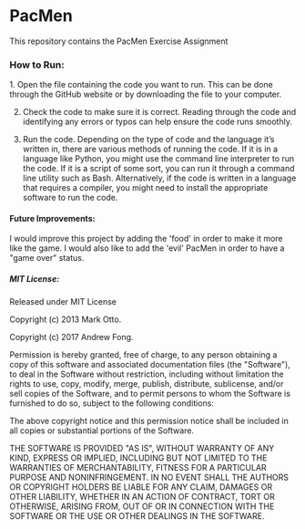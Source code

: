 # PacMen
This repository contains the PacMen Exercise Assignment 

<h3>How to Run: </h3>
<p>
  1. Open the file containing the code you want to run. This can be done through the GitHub website or by downloading the file to your computer.

  2. Check the code to make sure it is correct. Reading through the code and identifying any errors or typos can help ensure the code runs smoothly.

  3. Run the code. Depending on the type of code and the language it’s written in, there are various methods of running the code. If it is in a language like Python, you might use the command line interpreter to run the code. If it is a script of some sort, you can run it through a command line utility such as Bash. Alternatively, if the code is written in a language that requires a compiler, you might need to install the appropriate software to run the code.
</p>
<h4>Future Improvements: </h4>
<p>
  I would improve this project by adding the 'food' in order to make it more like the game. 
  I would also like to add the 'evil' PacMen in order to have a "game over" status.
</p>
<h5>MIT License: </h5>
<p>  
  Released under MIT License

Copyright (c) 2013 Mark Otto.

Copyright (c) 2017 Andrew Fong.

Permission is hereby granted, free of charge, to any person obtaining a copy of this software and associated documentation files (the "Software"), to deal in the Software without restriction, including without limitation the rights to use, copy, modify, merge, publish, distribute, sublicense, and/or sell copies of the Software, and to permit persons to whom the Software is furnished to do so, subject to the following conditions:

The above copyright notice and this permission notice shall be included in all copies or substantial portions of the Software.

THE SOFTWARE IS PROVIDED "AS IS", WITHOUT WARRANTY OF ANY KIND, EXPRESS OR IMPLIED, INCLUDING BUT NOT LIMITED TO THE WARRANTIES OF MERCHANTABILITY, FITNESS FOR A PARTICULAR PURPOSE AND NONINFRINGEMENT. IN NO EVENT SHALL THE AUTHORS OR COPYRIGHT HOLDERS BE LIABLE FOR ANY CLAIM, DAMAGES OR OTHER LIABILITY, WHETHER IN AN ACTION OF CONTRACT, TORT OR OTHERWISE, ARISING FROM, OUT OF OR IN CONNECTION WITH THE SOFTWARE OR THE USE OR OTHER DEALINGS IN THE SOFTWARE.
</p>
                                                                                                                                                                                                                                                                                                                                                                                                                                              
